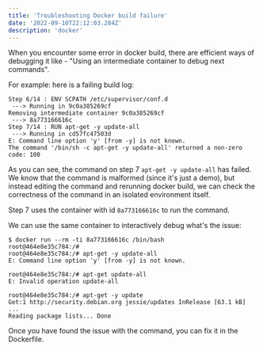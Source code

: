```yaml
---
title: 'Troubleshooting Docker build failure'
date: '2022-09-10T22:12:03.284Z'
description: 'docker'
---
```


When you encounter some error in docker build, there are efficient ways of debugging it like - "Using an intermediate container to debug next commands".

For example: here is a failing build log:

```shell
Step 6/14 : ENV SCPATH /etc/supervisor/conf.d
 ---> Running in 9c0a385269cf
Removing intermediate container 9c0a385269cf
 ---> 8a773166616c
Step 7/14 : RUN apt-get -y update-all
 ---> Running in cd57fc47503d
E: Command line option 'y' [from -y] is not known.
The command '/bin/sh -c apt-get -y update-all' returned a non-zero code: 100
```

As you can see, the command on step 7 `apt-get -y update-all` has failed. We know that the command is malformed (since it's just a demo), but instead editing the command and rerunning docker build, we can check the correctness of the command in an isolated environment itself.

Step 7 uses the container with id `8a773166616c` to run the command.

We can use the same container to interactively debug what's the issue:

```
$ docker run --rm -ti 8a773166616c /bin/bash
root@464e8e35c784:/#
root@464e8e35c784:/# apt-get -y update-all
E: Command line option 'y' [from -y] is not known.

root@464e8e35c784:/# apt-get update-all
E: Invalid operation update-all

root@464e8e35c784:/# apt-get -y update
Get:1 http://security.debian.org jessie/updates InRelease [63.1 kB]
...
Reading package lists... Done
```

Once you have found the issue with the command, you can fix it in the Dockerfile.
